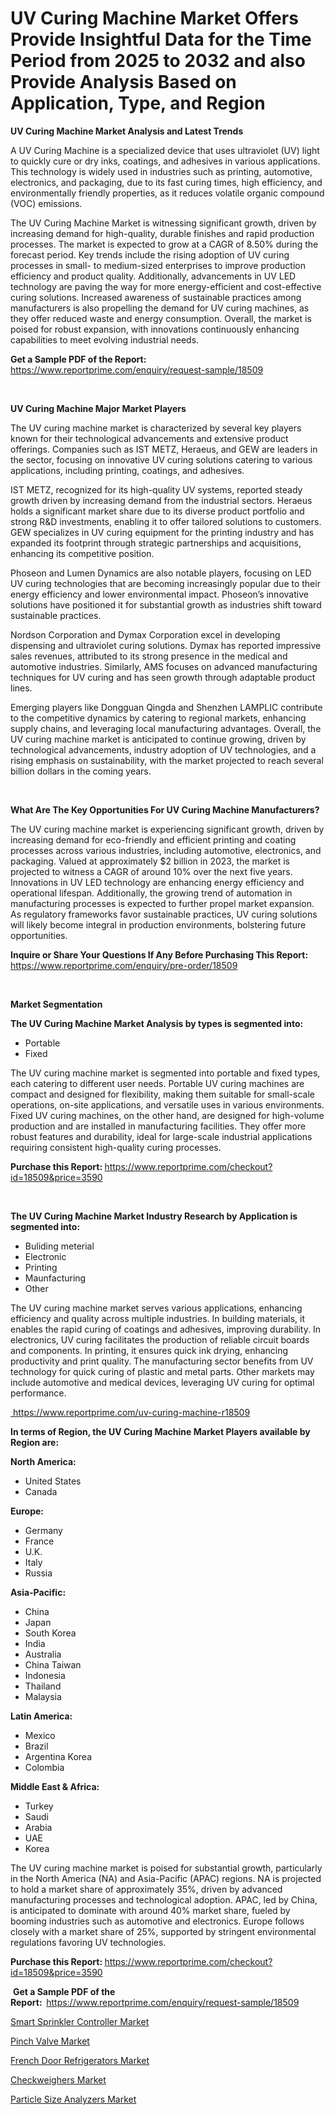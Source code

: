 <p><h1>UV Curing Machine Market Offers Provide Insightful Data for the Time Period from 2025 to 2032 and also Provide Analysis Based on Application, Type, and Region</h1></p><p><strong>UV Curing Machine Market Analysis and Latest Trends</strong></p>
<p><p>A UV Curing Machine is a specialized device that uses ultraviolet (UV) light to quickly cure or dry inks, coatings, and adhesives in various applications. This technology is widely used in industries such as printing, automotive, electronics, and packaging, due to its fast curing times, high efficiency, and environmentally friendly properties, as it reduces volatile organic compound (VOC) emissions.</p><p>The UV Curing Machine Market is witnessing significant growth, driven by increasing demand for high-quality, durable finishes and rapid production processes. The market is expected to grow at a CAGR of 8.50% during the forecast period. Key trends include the rising adoption of UV curing processes in small- to medium-sized enterprises to improve production efficiency and product quality. Additionally, advancements in UV LED technology are paving the way for more energy-efficient and cost-effective curing solutions. Increased awareness of sustainable practices among manufacturers is also propelling the demand for UV curing machines, as they offer reduced waste and energy consumption. Overall, the market is poised for robust expansion, with innovations continuously enhancing capabilities to meet evolving industrial needs.</p></p>
<p><strong>Get a Sample PDF of the Report:&nbsp;</strong> <a href="https://www.reportprime.com/enquiry/request-sample/18509?utm_campaign=1138&utm_medium=2&utm_source=Github&utm_content=ia&utm_term=19032025&utm_id=uv-curing-machine">https://www.reportprime.com/enquiry/request-sample/18509</a></p>
<p>&nbsp;</p>
<p><strong>UV Curing Machine Major Market Players</strong></p>
<p><p>The UV curing machine market is characterized by several key players known for their technological advancements and extensive product offerings. Companies such as IST METZ, Heraeus, and GEW are leaders in the sector, focusing on innovative UV curing solutions catering to various applications, including printing, coatings, and adhesives.</p><p>IST METZ, recognized for its high-quality UV systems, reported steady growth driven by increasing demand from the industrial sectors. Heraeus holds a significant market share due to its diverse product portfolio and strong R&D investments, enabling it to offer tailored solutions to customers. GEW specializes in UV curing equipment for the printing industry and has expanded its footprint through strategic partnerships and acquisitions, enhancing its competitive position.</p><p>Phoseon and Lumen Dynamics are also notable players, focusing on LED UV curing technologies that are becoming increasingly popular due to their energy efficiency and lower environmental impact. Phoseon’s innovative solutions have positioned it for substantial growth as industries shift toward sustainable practices. </p><p>Nordson Corporation and Dymax Corporation excel in developing dispensing and ultraviolet curing solutions. Dymax has reported impressive sales revenues, attributed to its strong presence in the medical and automotive industries. Similarly, AMS focuses on advanced manufacturing techniques for UV curing and has seen growth through adaptable product lines.</p><p>Emerging players like Dongguan Qingda and Shenzhen LAMPLIC contribute to the competitive dynamics by catering to regional markets, enhancing supply chains, and leveraging local manufacturing advantages. Overall, the UV curing machine market is anticipated to continue growing, driven by technological advancements, industry adoption of UV technologies, and a rising emphasis on sustainability, with the market projected to reach several billion dollars in the coming years.</p></p>
<p>&nbsp;</p>
<p><strong>What Are The Key Opportunities For UV Curing Machine Manufacturers?</strong></p>
<p><p>The UV curing machine market is experiencing significant growth, driven by increasing demand for eco-friendly and efficient printing and coating processes across various industries, including automotive, electronics, and packaging. Valued at approximately $2 billion in 2023, the market is projected to witness a CAGR of around 10% over the next five years. Innovations in UV LED technology are enhancing energy efficiency and operational lifespan. Additionally, the growing trend of automation in manufacturing processes is expected to further propel market expansion. As regulatory frameworks favor sustainable practices, UV curing solutions will likely become integral in production environments, bolstering future opportunities.</p></p>
<p><strong>Inquire or Share Your Questions If Any Before Purchasing This Report:</strong> <a href="https://www.reportprime.com/enquiry/pre-order/18509?utm_campaign=1138&utm_medium=2&utm_source=Github&utm_content=ia&utm_term=19032025&utm_id=uv-curing-machine">https://www.reportprime.com/enquiry/pre-order/18509</a></p>
<p>&nbsp;</p>
<p><strong>Market Segmentation</strong></p>
<p><strong>The UV Curing Machine Market Analysis by types is segmented into:</strong></p>
<p><ul><li>Portable</li><li>Fixed</li></ul></p>
<p><p>The UV curing machine market is segmented into portable and fixed types, each catering to different user needs. Portable UV curing machines are compact and designed for flexibility, making them suitable for small-scale operations, on-site applications, and versatile uses in various environments. Fixed UV curing machines, on the other hand, are designed for high-volume production and are installed in manufacturing facilities. They offer more robust features and durability, ideal for large-scale industrial applications requiring consistent high-quality curing processes.</p></p>
<p><strong>Purchase this Report:&nbsp;</strong><a href="https://www.reportprime.com/checkout?id=18509&price=3590&utm_campaign=1138&utm_medium=2&utm_source=Github&utm_content=ia&utm_term=19032025&utm_id=uv-curing-machine">https://www.reportprime.com/checkout?id=18509&price=3590</a></p>
<p>&nbsp;</p>
<p><strong>The UV Curing Machine Market Industry Research by Application is segmented into:</strong></p>
<p><ul><li>Buliding meterial</li><li>Electronic</li><li>Printing</li><li>Maunfacturing</li><li>Other</li></ul></p>
<p><p>The UV curing machine market serves various applications, enhancing efficiency and quality across multiple industries. In building materials, it enables the rapid curing of coatings and adhesives, improving durability. In electronics, UV curing facilitates the production of reliable circuit boards and components. In printing, it ensures quick ink drying, enhancing productivity and print quality. The manufacturing sector benefits from UV technology for quick curing of plastic and metal parts. Other markets may include automotive and medical devices, leveraging UV curing for optimal performance.</p></p>
<p><a href="https://www.reportprime.com/uv-curing-machine-r18509?utm_campaign=1138&utm_medium=2&utm_source=Github&utm_content=ia&utm_term=19032025&utm_id=uv-curing-machine">&nbsp;https://www.reportprime.com/uv-curing-machine-r18509</a></p>
<p><strong>In terms of Region, the UV Curing Machine Market Players available by Region are:</strong></p>
<p>
    <p> <strong> North America: </strong>
        <ul>
            <li>United States</li>
            <li>Canada</li>
        </ul>
        </p> 
    <p> <strong> Europe: </strong>
        <ul>
            <li>Germany</li>
            <li>France</li>
            <li>U.K.</li>
            <li>Italy</li>
            <li>Russia</li>
        </ul>
        </p> 
    <p> <strong> Asia-Pacific: </strong>
        <ul>
            <li>China</li>
            <li>Japan</li>
            <li>South Korea</li>
            <li>India</li>
            <li>Australia</li>
            <li>China Taiwan</li>
            <li>Indonesia</li>
            <li>Thailand</li>
            <li>Malaysia</li>
        </ul>
        </p> 
    <p> <strong> Latin America: </strong>
        <ul>
            <li>Mexico</li>
            <li>Brazil</li>
            <li>Argentina Korea</li>
            <li>Colombia</li>
        </ul>
        </p> 
    <p> <strong> Middle East & Africa: </strong>
        <ul>
            <li>Turkey</li>
            <li>Saudi</li>
            <li>Arabia</li>
            <li>UAE</li>
            <li>Korea</li>
        </ul>
    </p>
    </p>
<p><p>The UV curing machine market is poised for substantial growth, particularly in the North America (NA) and Asia-Pacific (APAC) regions. NA is projected to hold a market share of approximately 35%, driven by advanced manufacturing processes and technological adoption. APAC, led by China, is anticipated to dominate with around 40% market share, fueled by booming industries such as automotive and electronics. Europe follows closely with a market share of 25%, supported by stringent environmental regulations favoring UV technologies.</p></p>
<p><strong>Purchase this Report: </strong><a href="https://www.reportprime.com/checkout?id=18509&price=3590&utm_campaign=1138&utm_medium=2&utm_source=Github&utm_content=ia&utm_term=19032025&utm_id=uv-curing-machine">https://www.reportprime.com/checkout?id=18509&price=3590</a></p>
<p>&nbsp;<strong>Get a Sample PDF of the Report:&nbsp;&nbsp;</strong><a href="https://www.reportprime.com/enquiry/request-sample/18509?utm_campaign=1138&utm_medium=2&utm_source=Github&utm_content=ia&utm_term=19032025&utm_id=uv-curing-machine">https://www.reportprime.com/enquiry/request-sample/18509</a></p>
<p><strong></strong></p>
<p><p><a href="https://github.com/nibbsmantji/Market-Research-Report-List-1/blob/main/smart-sprinkler-controller-market.md?utm_campaign=1138&utm_medium=2&utm_source=Github&utm_content=ia&utm_term=19032025&utm_id=uv-curing-machine">Smart Sprinkler Controller Market</a></p><p><a href="https://github.com/leehihkl/Market-Research-Report-List-1/blob/main/pinch-valve-market.md?utm_campaign=1138&utm_medium=2&utm_source=Github&utm_content=ia&utm_term=19032025&utm_id=uv-curing-machine">Pinch Valve Market</a></p><p><a href="https://github.com/osamhcombre/Market-Research-Report-List-1/blob/main/french-door-refrigerators-market.md?utm_campaign=1138&utm_medium=2&utm_source=Github&utm_content=ia&utm_term=19032025&utm_id=uv-curing-machine">French Door Refrigerators Market</a></p><p><a href="https://github.com/guleealhani/Market-Research-Report-List-1/blob/main/checkweighers-market.md?utm_campaign=1138&utm_medium=2&utm_source=Github&utm_content=ia&utm_term=19032025&utm_id=uv-curing-machine">Checkweighers Market</a></p><p><a href="https://github.com/djibenesha/Market-Research-Report-List-1/blob/main/particle-size-analyzers-market.md?utm_campaign=1138&utm_medium=2&utm_source=Github&utm_content=ia&utm_term=19032025&utm_id=uv-curing-machine">Particle Size Analyzers Market</a></p></p>